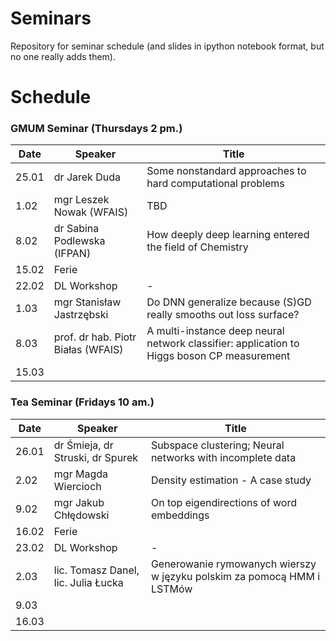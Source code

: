 # Seminars
Repository for seminar schedule (and slides in ipython notebook format, but no one really adds them).

# Schedule
### GMUM Seminar (Thursdays 2 pm.)
| Date  | Speaker                                            | Title                                                      |
|-------|----------------------------------------------------|----------------------------------------------------------- | 
| 25.01 | dr Jarek Duda                                      | Some nonstandard approaches to hard computational problems |
|  1.02 | mgr Leszek Nowak (WFAIS)                           | TBD                                                        |
|  8.02 | dr Sabina Podlewska (IFPAN)                        | How deeply deep learning entered the field of Chemistry    |
| 15.02 | Ferie                                              |                                                            |
| 22.02 | DL Workshop                                        | -                                                          |
|  1.03 | mgr Stanisław Jastrzębski                          | Do DNN generalize because (S)GD really smooths out loss surface?                                                              |
|  8.03 | prof. dr hab. Piotr Białas (WFAIS)                 | A multi-instance deep neural network classifier: application to Higgs boson CP measurement                                   |
| 15.03 |                                                    |                                                            |


### Tea Seminar (Fridays 10 am.)
| Date  | Speaker                                            | Title                                                      |
|-------|----------------------------------------------------|----------------------------------------------------------- | 
| 26.01 | dr Śmieja, dr Struski, dr Spurek                   | Subspace clustering; Neural networks with incomplete data  |
|  2.02 | mgr Magda Wiercioch                                | Density estimation - A case study                          |
|  9.02 | mgr Jakub Chłędowski                               | On top eigendirections of word embeddings                  |
| 16.02 | Ferie                                              |                                                            |
| 23.02 | DL Workshop                                        | -                                                          |
|  2.03 | lic. Tomasz Danel, lic. Julia Łucka                | Generowanie rymowanych wierszy w języku polskim za pomocą HMM i LSTMów                                                                  |
|  9.03 |                                                    |                                                            |
| 16.03 |                                                    |                                                            |
